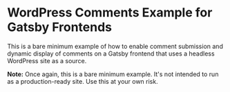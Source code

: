 # WordPress Comments Example for Gatsby Frontends

This is a bare minimum example of how to enable comment submission and dynamic display of comments on a Gatsby frontend that uses a headless WordPress site as a source.

**Note:** Once again, this is a bare minimum example. It's not intended to run as a production-ready site. Use this at your own risk.